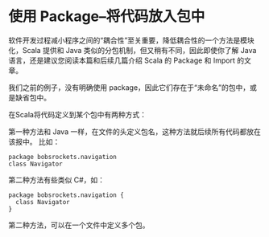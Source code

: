 # 使用 Package–将代码放入包中 #

软件开发过程减小程序之间的“耦合性”至关重要，降低耦合性的一个方法是模块化，Scala 提供和 Java 类似的分包机制，但又稍有不同，因此即使你了解 Java 语言，还是建议您阅读本篇和后续几篇介绍 Scala 的 Package 和 Import 的文章。

我们之前的例子，没有明确使用 package，因此它们存在于“未命名”的包中，或是缺省包中。

在Scala将代码定义到某个包中有两种方式：

第一种方法和 Java 一样，在文件的头定义包名，这种方法就后续所有代码都放在该报中。
比如：

```
package bobsrockets.navigation
class Navigator
```

第二种方法有些类似 C#，如：

```
package bobsrockets.navigation {
  class Navigator 
}
```

第二种方法，可以在一个文件中定义多个包。
